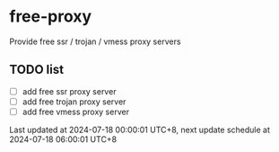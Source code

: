
# free-proxy
Provide free ssr / trojan / vmess proxy servers


## TODO list
- [ ] add free ssr proxy server
- [ ] add free trojan proxy server
- [ ] add free vmess proxy server

Last updated at 2024-07-18 00:00:01 UTC+8, next update schedule at 2024-07-18 06:00:01 UTC+8

